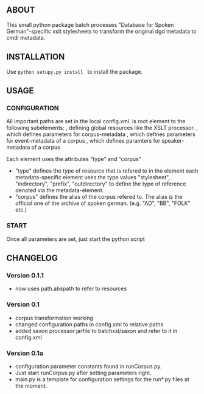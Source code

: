 ## ABOUT
This small python package batch processes "Database for Spoken German"-specific xslt
stylesheets to transform the original dgd metadata to cmdi metadata.


## INSTALLATION

 Use ```python setupy.py install ``` to install the package.


## USAGE

### CONFIGURATION
All important paths are set in the local config.xml. <CONFIG> is root element to the
following subelements:
<GLOBAL>, defining global resources like the XSLT processor.
<CORPUS>, which defines parameters for corpus-metadata
<EVENT>, which defines parameters for event-metadata of a corpus
<SPEAKER>, which defines paramters for speaker-metadata of a corpus

Each element uses the attributes "type" and "corpus"
*	"type" defines the type of resource that is refered to in the element
	each  metadata-specific element uses the type values "stylesheet", "indirectory", "prefix", "outdirectory" to
	define the type of reference denoted via the metadata-element. 
*	"corpus" defines the alias of the corpus refered to. The alias is the official one of the archive of spoken german.
	(e.g. "AD", "BB", "FOLK" etc.) 

### START
Once all parameters are set, just start the python script  

	
## CHANGELOG

### Version 0.1.1 
* now uses path.abspath to refer to resources

### Version 0.1
* corpus transformation working
* changed configuration paths in config.xml to relative paths
* added saxon processor jarfile to batchxsl/saxon and refer to it in config.xml

### Version 0.1a
* configuration parameter constants found in runCorpus.py.
* Just start runCorpus.py after setting parameters right.
* main.py is a template for configuration settings for the run*.py files at the moment.
